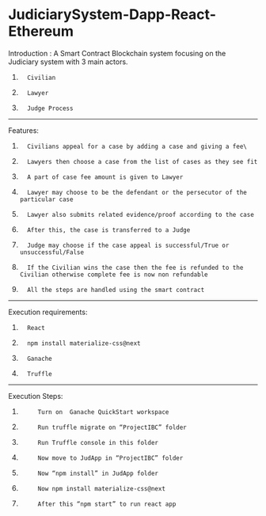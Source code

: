 # JudiciarySystem-Dapp-React-Ethereum
Introduction : A Smart Contract Blockchain system focusing on the Judiciary system with 3 main actors.
1.       Civilian
2.       Lawyer
3.       Judge Process
-----------------------------------
Features:
1.       Civilians appeal for a case by adding a case and giving a fee\
2.       Lawyers then choose a case from the list of cases as they see fit 
3.       A part of case fee amount is given to Lawyer 
4.       Lawyer may choose to be the defendant or the persecutor of the particular case 
5.       Lawyer also submits related evidence/proof according to the case 
6.       After this, the case is transferred to a Judge 
7.       Judge may choose if the case appeal is successful/True or unsuccessful/False 
8.       If the Civilian wins the case then the fee is refunded to the Civilian otherwise complete fee is now non refundable 
9.       All the steps are handled using the smart contract 
-----------------------------------

Execution requirements:
1.       React
2.       npm install materialize-css@next
3.       Ganache
4.       Truffle
------------------------------------
Execution Steps:
 1.          Turn on  Ganache QuickStart workspace
 2.          Run truffle migrate on “ProjectIBC” folder
 3.          Run Truffle console in this folder
 4.          Now move to JudApp in “ProjectIBC” folder
 5.          Now “npm install” in JudApp folder
 6.          Now npm install materialize-css@next
 7.          After this “npm start” to run react app



